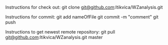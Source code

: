Instructions for check out:
git clone git@github.com:ltikvica/WZanalysis.git

Instructions for commit:
git add nameOfFile
git commit -m "comment"
git push

Instructions to get newest remote repository:
git pull git@github.com:ltikvica/WZanalysis.git master
